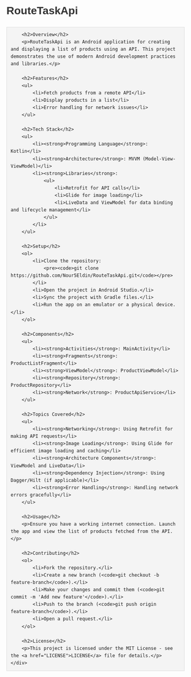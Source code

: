 <!DOCTYPE html>
<html lang="en">
<head>
    <meta charset="UTF-8">
    <meta name="viewport" content="width=device-width, initial-scale=1.0">
    <title>RouteTaskApi</title>
    <style>
        body {
            font-family: Arial, sans-serif;
            line-height: 1.6;
            margin: 0;
            padding: 0;
        }
        .container {
            max-width: 800px;
            margin: auto;
            padding: 20px;
        }
        h1, h2 {
            color: #333;
        }
        pre {
            background: #f4f4f4;
            padding: 10px;
            border: 1px solid #ddd;
            overflow-x: auto;
        }
    </style>
</head>
<body>
    <div class="container">
        <h1>RouteTaskApi</h1>

        <h2>Overview</h2>
        <p>RouteTaskApi is an Android application for creating and displaying a list of products using an API. This project demonstrates the use of modern Android development practices and libraries.</p>

        <h2>Features</h2>
        <ul>
            <li>Fetch products from a remote API</li>
            <li>Display products in a list</li>
            <li>Error handling for network issues</li>
        </ul>

        <h2>Tech Stack</h2>
        <ul>
            <li><strong>Programming Language</strong>: Kotlin</li>
            <li><strong>Architecture</strong>: MVVM (Model-View-ViewModel)</li>
            <li><strong>Libraries</strong>:
                <ul>
                    <li>Retrofit for API calls</li>
                    <li>Glide for image loading</li>
                    <li>LiveData and ViewModel for data binding and lifecycle management</li>
                </ul>
            </li>
        </ul>

        <h2>Setup</h2>
        <ol>
            <li>Clone the repository:
                <pre><code>git clone https://github.com/Nour5Eldin/RouteTaskApi.git</code></pre>
            </li>
            <li>Open the project in Android Studio.</li>
            <li>Sync the project with Gradle files.</li>
            <li>Run the app on an emulator or a physical device.</li>
        </ol>

        <h2>Components</h2>
        <ul>
            <li><strong>Activities</strong>: MainActivity</li>
            <li><strong>Fragments</strong>: ProductListFragment</li>
            <li><strong>ViewModel</strong>: ProductViewModel</li>
            <li><strong>Repository</strong>: ProductRepository</li>
            <li><strong>Network</strong>: ProductApiService</li>
        </ul>

        <h2>Topics Covered</h2>
        <ul>
            <li><strong>Networking</strong>: Using Retrofit for making API requests</li>
            <li><strong>Image Loading</strong>: Using Glide for efficient image loading and caching</li>
            <li><strong>Architecture Components</strong>: ViewModel and LiveData</li>
            <li><strong>Dependency Injection</strong>: Using Dagger/Hilt (if applicable)</li>
            <li><strong>Error Handling</strong>: Handling network errors gracefully</li>
        </ul>

        <h2>Usage</h2>
        <p>Ensure you have a working internet connection. Launch the app and view the list of products fetched from the API.</p>

        <h2>Contributing</h2>
        <ol>
            <li>Fork the repository.</li>
            <li>Create a new branch (<code>git checkout -b feature-branch</code>).</li>
            <li>Make your changes and commit them (<code>git commit -m 'Add new feature'</code>).</li>
            <li>Push to the branch (<code>git push origin feature-branch</code>).</li>
            <li>Open a pull request.</li>
        </ol>

        <h2>License</h2>
        <p>This project is licensed under the MIT License - see the <a href="LICENSE">LICENSE</a> file for details.</p>
    </div>
</body>
</html>
